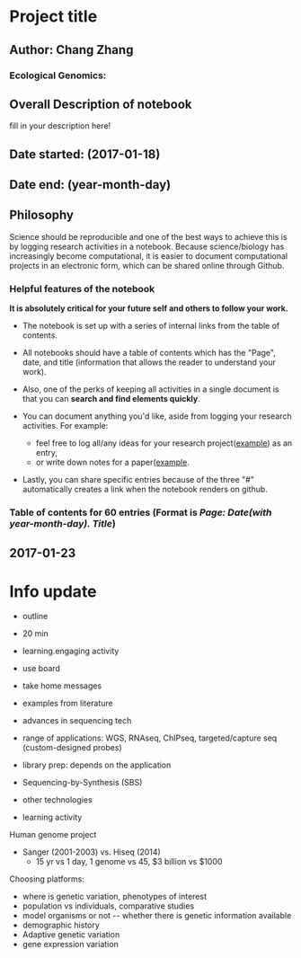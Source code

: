 # Project title    

## Author: Chang Zhang 
    
### Ecological Genomics:   

## Overall Description of notebook      

fill in your description here!


## Date started: (2017-01-18)   
## Date end:   (year-month-day)    

## Philosophy   
Science should be reproducible and one of the best ways to achieve this is by logging research activities in a notebook. Because science/biology has increasingly become computational, it is easier to document computational projects in an electronic form, which can be shared online through Github.    

### Helpful features of the notebook     

**It is absolutely critical for your future self and others to follow your work.**     

* The notebook is set up with a series of internal links from the table of contents.    
* All notebooks should have a table of contents which has the "Page", date, and title (information that allows the reader to understand your work).     
* Also, one of the perks of keeping all activities in a single document is that you can **search and find elements quickly**.     
* You can document anything you'd like, aside from logging your research activities. For example:
	* feel free to log all/any ideas for your research project([example](https://github.com/adnguyen/Notebooks_and_Protocols/blob/master/2016_notebook.md#page-39-2016-06-13-post-doc-project-idea-assessing-current-impacts-of-climate-change-in-natural-populations)) as an entry,     
	* or write down notes for a paper([example](https://github.com/adnguyen/Notebooks_and_Protocols/blob/master/2016_notebook.md#id-section36).      

* Lastly, you can share specific entries because of the three "#" automatically creates a link when the notebook renders on github.      


### Table of contents for 60 entries (Format is *Page: Date(with year-month-day). Title*)

## 2017-01-23

# Info update
* outline
* 20 min
* learning.engaging activity
* use board 
* take home messages
* examples from literature

* advances in sequencing tech
* range of applications: WGS, RNAseq, ChIPseq, targeted/capture seq (custom-designed probes)
* library prep: depends on the application
* Sequencing-by-Synthesis (SBS)
* other technologies
* learning activity

Human genome project 
* Sanger (2001-2003) vs. Hiseq (2014)
	* 15 yr vs 1 day, 1 genome vs 45, $3 billion vs $1000

Choosing platforms:
* where is genetic variation, phenotypes of interest
* population vs individuals, comparative studies
* model organisms or not -- whether there is genetic information available
* demographic history
* Adaptive genetic variation
* gene expression variation

	
	

  